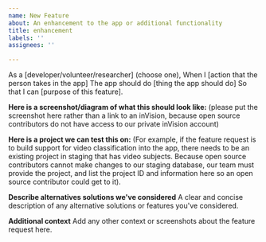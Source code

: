 ```yaml
---
name: New Feature
about: An enhancement to the app or additional functionality
title: enhancement
labels: ''
assignees: ''

---
```


As a [developer/volunteer/researcher] (choose one),
When I [action that the person takes in the app]
The app should do [thing the app should do]
So that I can [purpose of this feature].

**Here is a screenshot/diagram of what this should look like:** (please put the screenshot here rather than a link to an inVision, because open source contributors do not have access to our private inVision account)

**Here is a project we can test this on:** (For example, if the feature request is to build support for video classification into the app, there needs to be an existing project in staging that has video subjects. Because open source contributors cannot make changes to our staging database, our team must provide the project, and list the project ID and information here so an open source contributor could get to it).

**Describe alternatives solutions we've considered**
A clear and concise description of any alternative solutions or features you've considered.

**Additional context**
Add any other context or screenshots about the feature request here.
